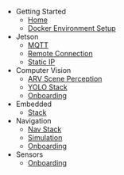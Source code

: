 - Getting Started
  - [Home](/)
  - [Docker Environment Setup](/env/docker-env.md)
- Jetson
  - [MQTT](jetson/mqtt.md)
  - [Remote Connection](jetson/remote-connection.md)
  - [Static IP](jetson/static-ip.md)
- Computer Vision
  - [ARV Scene Perception](cv/scene_perception.md)
  - [YOLO Stack](cv/yolo_stack.md)
  - [Onboarding](cv/onboarding.md)
- Embedded
  - [Stack](embedded/stack.md)
- Navigation
  - [Nav Stack](nav/nav_stack.md)
  - [Simulation](nav/simulation.md)
  - [Onboarding](nav/onboarding.md)
- Sensors
  - [Onboarding](sensors/onboarding.md)
